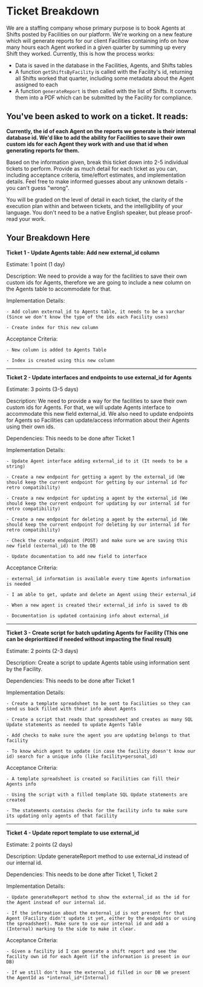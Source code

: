 # Ticket Breakdown
We are a staffing company whose primary purpose is to book Agents at Shifts posted by Facilities on our platform. We're working on a new feature which will generate reports for our client Facilities containing info on how many hours each Agent worked in a given quarter by summing up every Shift they worked. Currently, this is how the process works:

- Data is saved in the database in the Facilities, Agents, and Shifts tables
- A function `getShiftsByFacility` is called with the Facility's id, returning all Shifts worked that quarter, including some metadata about the Agent assigned to each
- A function `generateReport` is then called with the list of Shifts. It converts them into a PDF which can be submitted by the Facility for compliance.

## You've been asked to work on a ticket. It reads:

**Currently, the id of each Agent on the reports we generate is their internal database id. We'd like to add the ability for Facilities to save their own custom ids for each Agent they work with and use that id when generating reports for them.**


Based on the information given, break this ticket down into 2-5 individual tickets to perform. Provide as much detail for each ticket as you can, including acceptance criteria, time/effort estimates, and implementation details. Feel free to make informed guesses about any unknown details - you can't guess "wrong".


You will be graded on the level of detail in each ticket, the clarity of the execution plan within and between tickets, and the intelligibility of your language. You don't need to be a native English speaker, but please proof-read your work.

## Your Breakdown Here

**Ticket 1 - Update Agents table: Add new external_id column**


Estimate: 1 point (1 day)


Description: We need to provide a way for the facilities to save their own custom ids for Agents, therefore we are going to include a new column on the Agents table to accommodate for that.


Implementation Details: 

    - Add column external_id to Agents table, it needs to be a varchar (Since we don't know the type of the ids each Facility uses)

    - Create index for this new column


Acceptance Criteria:

    - New column is added to Agents Table

    - Index is created using this new column


---------------------------------------------


**Ticket 2 - Update interfaces and endpoints to use external_id for Agents**


Estimate: 3 points (3-5 days)


Description: We need to provide a way for the facilities to save their own custom ids for Agents. For that, we will update Agents interface to accommodate this new field external_id. We also need to update endpoints for Agents so Facilities can update/access information about their Agents using their own ids.


Dependencies: This needs to be done after Ticket 1


Implementation Details: 

    - Update Agent interface adding external_id to it (It needs to be a string)

    - Create a new endpoint for getting a agent by the external_id (We should keep the current endpoint for getting by our internal id for retro compatibility)

    - Create a new endpoint for updating a agent by the external_id (We should keep the current endpoint for updating by our internal id for retro compatibility)

    - Create a new endpoint for deleting a agent by the external_id (We should keep the current endpoint for deleting by our internal id for retro compatibility)

    - Check the create endpoint (POST) and make sure we are saving this new field (external_id) to the DB

    - Update documentation to add new field to interface


Acceptance Criteria:

    - external_id information is available every time Agents information is needed

    - I am able to get, update and delete an Agent using their external_id

    - When a new agent is created their external_id info is saved to db

    - Documentation is updated containing info about external_id


-----------------------------------------------

**Ticket 3 - Create script for batch updating Agents for Facility (This one can be deprioritized if needed without impacting the final result)**


Estimate: 2 points (2-3 days)


Description: Create a script to update Agents table using information sent by the Facility.


Dependencies: This needs to be done after Ticket 1


Implementation Details: 

    - Create a template spreadsheet to be sent to Facilities so they can send us back filled with their info about Agents

    - Create a script that reads that spreadsheet and creates as many SQL Update statements as needed to update Agents Table

    - Add checks to make sure the agent you are updating belongs to that facility

    - To know which agent to update (in case the facility doesn't know our id) search for a unique info (like facility+personal_id)


Acceptance Criteria:

    - A template spreadsheet is created so Facilities can fill their Agents info

    - Using the script with a filled template SQL Update statements are created

    - The statements contains checks for the facility info to make sure its updating only agents of that facility


-----------------------------------------------

**Ticket 4 - Update report template to use external_id**


Estimate: 2 points (2 days)


Description: Update generateReport method to use external_id instead of our internal id.


Dependencies: This needs to be done after Ticket 1, Ticket 2


Implementation Details: 

    - Update generateReport method to show the external_id as the id for the Agent instead of our internal id.

    - If the information about the external_id is not present for that Agent (Facility didn't update it yet, either by the endpoints or using the spreadsheet). Make sure to use our internal id and add a (Internal) marking to the side to make it clear.


Acceptance Criteria:

    - Given a facility id I can generate a shift report and see the facility own id for each Agent (if the information is present in our DB)

    - If we still don't have the external_id filled in our DB we present the AgentId as *internal_id*(Internal)
